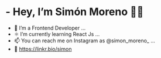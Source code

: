 # - Hey, I’m Simón Moreno 👋🏼 
- 👀 I’m a Frontend Developer ...
- ⚛️ I’m currently learning React Js ...
- 📫 You can reach me on Instagram as @simon_moreno_ ...
- 🌱 https://linkr.bio/simon

<!---
Simon-M20/Simon-M20 is a ✨ special ✨ repository because its `README.md` (this file) appears on your GitHub profile.
You can click the Preview link to take a look at your changes.
--->
